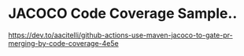 # JACOCO Code Coverage Sample..

https://dev.to/aacitelli/github-actions-use-maven-jacoco-to-gate-pr-merging-by-code-coverage-4e5e